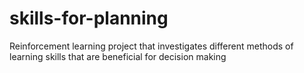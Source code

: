 # skills-for-planning
Reinforcement learning project that investigates different methods of learning skills that are beneficial for decision making
